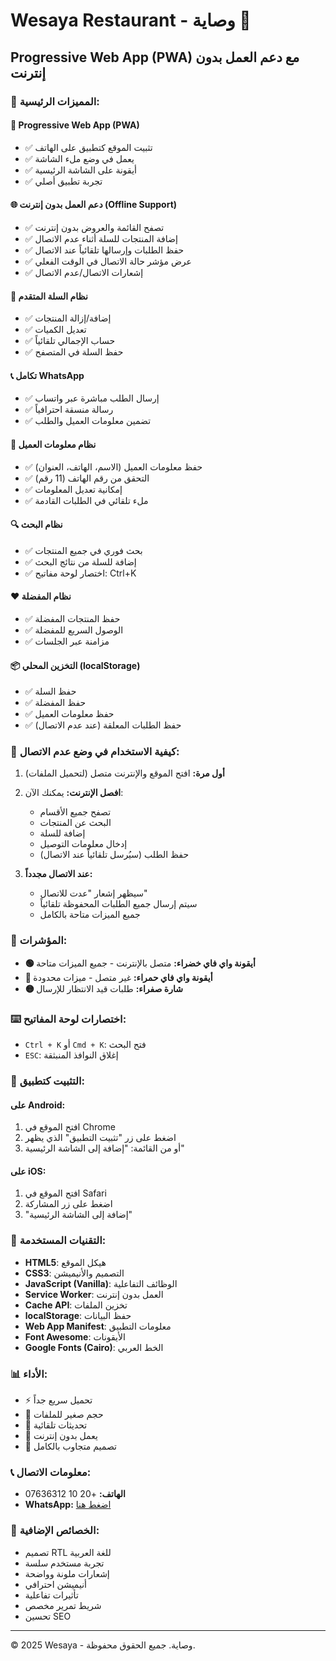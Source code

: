 # Wesaya Restaurant - وصاية 🍕

## Progressive Web App (PWA) مع دعم العمل بدون إنترنت

### 🚀 المميزات الرئيسية:

#### 📱 Progressive Web App (PWA)
- ✅ تثبيت الموقع كتطبيق على الهاتف
- ✅ يعمل في وضع ملء الشاشة
- ✅ أيقونة على الشاشة الرئيسية
- ✅ تجربة تطبيق أصلي

#### 🌐 دعم العمل بدون إنترنت (Offline Support)
- ✅ تصفح القائمة والعروض بدون إنترنت
- ✅ إضافة المنتجات للسلة أثناء عدم الاتصال
- ✅ حفظ الطلبات وإرسالها تلقائياً عند الاتصال
- ✅ عرض مؤشر حالة الاتصال في الوقت الفعلي
- ✅ إشعارات الاتصال/عدم الاتصال

#### 🛒 نظام السلة المتقدم
- ✅ إضافة/إزالة المنتجات
- ✅ تعديل الكميات
- ✅ حساب الإجمالي تلقائياً
- ✅ حفظ السلة في المتصفح

#### 📞 تكامل WhatsApp
- ✅ إرسال الطلب مباشرة عبر واتساب
- ✅ رسالة منسقة احترافياً
- ✅ تضمين معلومات العميل والطلب

#### 👤 نظام معلومات العميل
- ✅ حفظ معلومات العميل (الاسم، الهاتف، العنوان)
- ✅ التحقق من رقم الهاتف (11 رقم)
- ✅ إمكانية تعديل المعلومات
- ✅ ملء تلقائي في الطلبات القادمة

#### 🔍 نظام البحث
- ✅ بحث فوري في جميع المنتجات
- ✅ إضافة للسلة من نتائج البحث
- ✅ اختصار لوحة مفاتيح: Ctrl+K

#### ❤️ نظام المفضلة
- ✅ حفظ المنتجات المفضلة
- ✅ الوصول السريع للمفضلة
- ✅ مزامنة عبر الجلسات

#### 📦 التخزين المحلي (localStorage)
- ✅ حفظ السلة
- ✅ حفظ المفضلة
- ✅ حفظ معلومات العميل
- ✅ حفظ الطلبات المعلقة (عند عدم الاتصال)

### 🎯 كيفية الاستخدام في وضع عدم الاتصال:

1. **أول مرة:** افتح الموقع والإنترنت متصل (لتحميل الملفات)
2. **افصل الإنترنت:** يمكنك الآن:
   - تصفح جميع الأقسام
   - البحث عن المنتجات
   - إضافة للسلة
   - إدخال معلومات التوصيل
   - حفظ الطلب (سيُرسل تلقائياً عند الاتصال)

3. **عند الاتصال مجدداً:**
   - سيظهر إشعار "عدت للاتصال"
   - سيتم إرسال جميع الطلبات المحفوظة تلقائياً
   - جميع الميزات متاحة بالكامل

### 🔔 المؤشرات:

- **🟢 أيقونة واي فاي خضراء:** متصل بالإنترنت - جميع الميزات متاحة
- **🔴 أيقونة واي فاي حمراء:** غير متصل - ميزات محدودة
- **🟡 شارة صفراء:** طلبات قيد الانتظار للإرسال

### ⌨️ اختصارات لوحة المفاتيح:

- `Ctrl + K` أو `Cmd + K`: فتح البحث
- `ESC`: إغلاق النوافذ المنبثقة

### 📱 التثبيت كتطبيق:

#### على Android:
1. افتح الموقع في Chrome
2. اضغط على زر "تثبيت التطبيق" الذي يظهر
3. أو من القائمة: "إضافة إلى الشاشة الرئيسية"

#### على iOS:
1. افتح الموقع في Safari
2. اضغط على زر المشاركة
3. "إضافة إلى الشاشة الرئيسية"

### 🔧 التقنيات المستخدمة:

- **HTML5**: هيكل الموقع
- **CSS3**: التصميم والأنيميشن
- **JavaScript (Vanilla)**: الوظائف التفاعلية
- **Service Worker**: العمل بدون إنترنت
- **Cache API**: تخزين الملفات
- **localStorage**: حفظ البيانات
- **Web App Manifest**: معلومات التطبيق
- **Font Awesome**: الأيقونات
- **Google Fonts (Cairo)**: الخط العربي

### 📊 الأداء:

- ⚡ تحميل سريع جداً
- 💾 حجم صغير للملفات
- 🔄 تحديثات تلقائية
- 📴 يعمل بدون إنترنت
- 🎨 تصميم متجاوب بالكامل

### 📞 معلومات الاتصال:

- **الهاتف:** +20 10 07636312
- **WhatsApp:** [اضغط هنا](https://wa.me/201007636312)

### 🎉 الخصائص الإضافية:

- تصميم RTL للغة العربية
- تجربة مستخدم سلسة
- إشعارات ملونة وواضحة
- أنيميشن احترافي
- تأثيرات تفاعلية
- شريط تمرير مخصص
- تحسين SEO

---

© 2025 Wesaya - وصاية. جميع الحقوق محفوظة.
